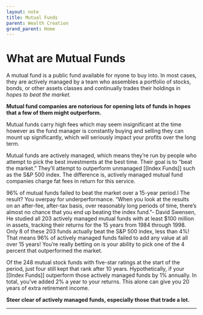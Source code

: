 ```yaml
---
layout: note
title: Mutual Funds
parent: Wealth Creation
grand_parent: Home
---
```


# What are Mutual Funds

A mutual fund is a public fund available for nyone to buy into. In most cases, they are actively managed by a team who assembles a portfolio of stocks, bonds, or other assets classes and continually trades their holdings in _hopes to beat the market._

**Mutual fund companies are notorious for opening lots of funds in hopes that a few of them might outperform.**

Mutual funds carry high fees which may seem insignificant at the time however as the fund manager is constantly buying and selling they can mount up significantly, which will seriously impact your profits over the long term.

Mutual funds are actively managed, which means they’re run by people who attempt to pick the best investments at the best time. Their goal is to “beat the market.” They’ll attempt to outperform unmanaged [[Index Funds]] such as the S&P 500 index. The difference is, actively managed mutual fund companies charge fat fees in return for this service.

96% of mutual funds failed to beat the market over a 15-year period.I The result? You overpay for underperformance. “When you look at the results on an after-fee, after-tax basis, over reasonably long periods of time, there’s almost no chance that you end up beating the index fund.”- David Swensen, He studied all 203 actively managed mutual funds with at least \$100 million in assets, tracking their returns for the 15 years from 1984 through 1998. Only 8 of these 203 funds actually beat the S&P 500 index, less than 4%! That means 96% of actively managed funds failed to add any value at all over 15 years! You’re really betting on is your ability to pick one of the 4 percent that outperformed the market.

Of the 248 mutual stock funds with five-star ratings at the start of the period, just four still kept that rank after 10 years. Hypothetically, if your [[Index Funds]] outperform those actively managed funds by 1% annually. In total, you’ve added 2% a year to your returns. This alone can give you 20 years of extra retirement income.

**Steer clear of actively managed funds, especially those that trade a lot.**

---
